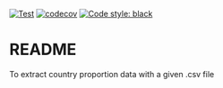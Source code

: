 [![Test](https://github.com/nth10sd/innanzi/actions/workflows/test.yml/badge.svg)](https://github.com/nth10sd/innanzi/actions/workflows/test.yml) [![codecov](https://codecov.io/gh/nth10sd/innanzi/branch/main/graph/badge.svg?token=QTQY090KP5)](https://codecov.io/gh/nth10sd/innanzi) [![Code style: black](https://img.shields.io/badge/code%20style-black-000000.svg)](https://github.com/psf/black)

# README

To extract country proportion data with a given .csv file
